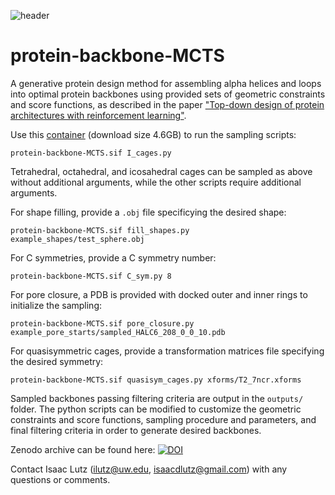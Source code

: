 ![header](blank.png)

# protein-backbone-MCTS
A generative protein design method for assembling alpha helices and loops into optimal protein backbones using provided sets of geometric constraints and score functions, as described in the paper ["Top-down design of protein architectures with reinforcement learning"](https://www.biorxiv.org/content/10.1101/2022.09.25.509419v1).

Use this [container](https://files.ipd.uw.edu/pub/protein-backbone-MCTS/protein-backbone-MCTS.sif) (download size 4.6GB) to run the sampling scripts:
```
protein-backbone-MCTS.sif I_cages.py
```
Tetrahedral, octahedral, and icosahedral cages can be sampled as above without additional arguments, while the other scripts require additional arguments.

For shape filling, provide a `.obj` file specificying the desired shape:
```
protein-backbone-MCTS.sif fill_shapes.py example_shapes/test_sphere.obj
```
For C symmetries, provide a C symmetry number:
```
protein-backbone-MCTS.sif C_sym.py 8
```
For pore closure, a PDB is provided with docked outer and inner rings to initialize the sampling:
```
protein-backbone-MCTS.sif pore_closure.py example_pore_starts/sampled_HALC6_208_0_0_10.pdb
```
For quasisymmetric cages, provide a transformation matrices file specifying the desired symmetry:
```
protein-backbone-MCTS.sif quasisym_cages.py xforms/T2_7ncr.xforms
```

Sampled backbones passing filtering criteria are output in the `outputs/` folder. The python scripts can be modified to customize the geometric constraints and score functions, sampling procedure and parameters, and final filtering criteria in order to generate desired backbones.

Zenodo archive can be found here: [![DOI](https://zenodo.org/badge/526764585.svg)](https://zenodo.org/badge/latestdoi/526764585)

Contact Isaac Lutz (ilutz@uw.edu, isaacdlutz@gmail.com) with any questions or comments.
